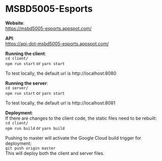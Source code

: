 # MSBD5005-Esports

**Website**:  
https://msbd5005-esports.appspot.com/

**API**:  
https://api-dot-msbd5005-esports.appspot.com/

**Running the client**:  
`cd client/`  
`npm run start` or `yarn start`

To test locally, the default url is http://localhost:8080

**Running the server**:  
`cd server/`  
`npm run start` or `yarn start`

To test locally, the default url is http://localhost:8081

**Deployment**:  
If there are changes to the client code, the static files need to be rebuilt:  
`cd client/`  
`npm run build` or `yarn build`  

Pushing to master will activate the Google Cloud build trigger for deployment:  
`git push origin master`  
This will deploy both the client and server files.